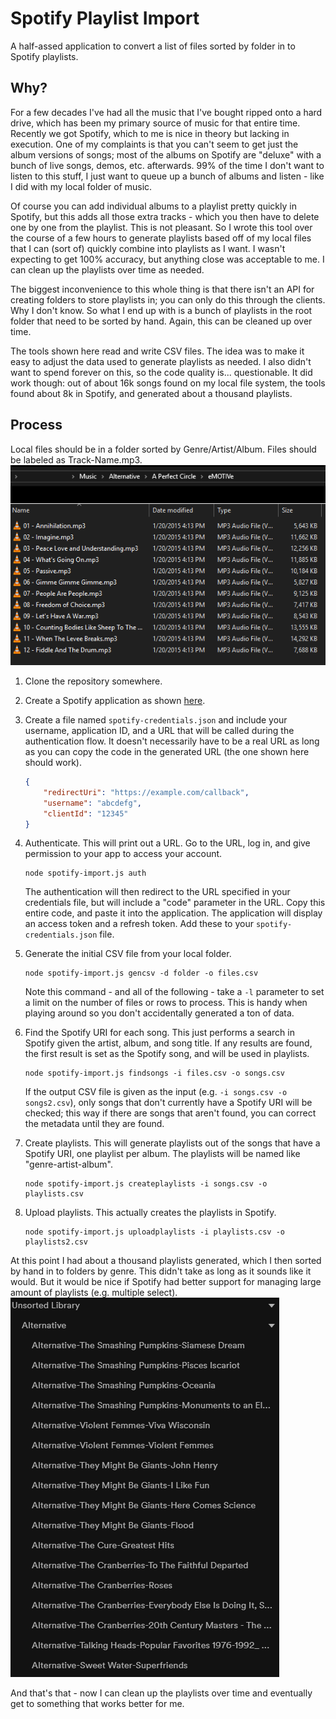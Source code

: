 # Spotify Playlist Import

A half-assed application to convert a list of files sorted by folder in to Spotify playlists.

## Why?

For a few decades I've had all the music that I've bought ripped onto a hard drive, which has been my primary source of
music for that entire time.  Recently we got Spotify, which to me is nice in theory but lacking in execution.  One of my
complaints is that you can't seem to get just the album versions of songs; most of the albums on Spotify are "deluxe"
with a bunch of live songs, demos, etc. afterwards.  99% of the time I don't want to listen to this stuff, I just want
to queue up a bunch of albums and listen - like I did with my local folder of music.  

Of course you can add individual albums to a playlist pretty quickly in Spotify, but this adds all those extra tracks -
which you then have to delete one by one from the playlist.  This is not pleasant.  So I wrote this tool over the
course of a few hours to generate playlists based off of my local files that I can (sort of) quickly combine into
playlists as I want.  I wasn't expecting to get 100% accuracy, but anything close was acceptable to me.  I can clean up the
playlists over time as needed.

The biggest inconvenience to this whole thing is that there isn't an API for creating folders to store playlists in; you
can only do this through the clients.  Why I don't know.  So what I end up with is a bunch of playlists in the root
folder that need to be sorted by hand.  Again, this can be cleaned up over time.

The tools shown here read and write CSV files.  The idea was to make it easy to adjust the data used to generate
playlists as needed.  I also didn't want to spend forever on this, so the code quality is... questionable.  It did work
though: out of about 16k songs found on my local file system, the tools found about 8k in Spotify, and
generated about a thousand playlists.

## Process

Local files should be in a folder sorted by Genre/Artist/Album.  Files should be labeled as Track-Name.mp3.
![Local Files](local.png)


1. Clone the repository somewhere.
1. Create a Spotify application as shown
   [here](https://developer.spotify.com/documentation/general/guides/app-settings/#register-your-app).
1. Create a file named `spotify-credentials.json` and include your username, application ID, and a URL that will be
   called during the authentication flow.  It doesn't necessarily have to be a real URL as long as you can copy the code
   in the generated URL (the one shown here should work).
    ```json
    {
        "redirectUri": "https://example.com/callback",
        "username": "abcdefg",
        "clientId": "12345"
    }
    ```
1. Authenticate.  This will print out a URL.  Go to the URL, log in, and give permission to your app to access your
   account.
    ```
    node spotify-import.js auth
    ```
    The authentication will then redirect to the URL specified in your credentials file, but will include a "code"
    parameter in the URL.  Copy this entire code, and paste it into the application.  The application will display an
    access token and a refresh token.  Add these to your `spotify-credentials.json` file.
1. Generate the initial CSV file from your local folder.

    ```
    node spotify-import.js gencsv -d folder -o files.csv
    ```
    Note this command - and all of the following - take a `-l` parameter to set a limit on the number of files or rows
    to process.  This is handy when playing around so you don't accidentally generated a ton of data.
1. Find the Spotify URI for each song.  This just performs a search in Spotify given the artist, album, and song title.
   If any results are found, the first result is set as the Spotify song, and will be used in playlists.
    ```
    node spotify-import.js findsongs -i files.csv -o songs.csv
    ```
    If the output CSV file is given as the input (e.g. `-i songs.csv -o songs2.csv`), only songs that don't currently have a Spotify URI will be checked;
    this way if there are songs that aren't found, you can correct the metadata until they are found.
1. Create playlists.  This will generate playlists out of the songs that have a Spotify URI, one playlist per album.
   The playlists will be named like "genre-artist-album".
    ```
    node spotify-import.js createplaylists -i songs.csv -o playlists.csv
    ```
1. Upload playlists.  This actually creates the playlists in Spotify.
    ```
    node spotify-import.js uploadplaylists -i playlists.csv -o playlists2.csv
    ```
At this point I had about a thousand playlists generated, which I then sorted by hand in to folders by genre.  This
   didn't take as long as it sounds like it would.  But it would be nice if Spotify had better support for managing
   large amount of playlists (e.g. multiple select).
![Sorted Playlists](sorted.png)

And that's that - now I can clean up the playlists over time and eventually get to something that works better for me.